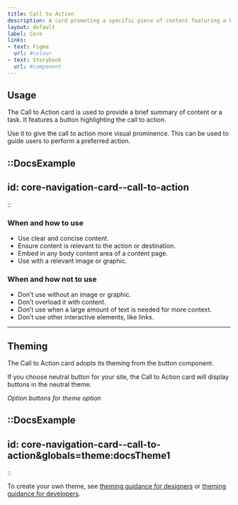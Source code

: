 ```yaml
---
title: Call to Action
description: A card promoting a specific piece of content featuring a button highlighting the call to action.
layout: default
label: Core
links:
- text: Figma
  url: #colour
- text: Storybook
  url: #component
---
```


## Usage
The Call to Action card is used to provide a brief summary of content or a task. It features a button highlighting the call to action.

Use it to give the call to action more visual prominence. This can be used to guide users to perform a preferred action.

::DocsExample
---
id: core-navigation-card--call-to-action
---
::

### When and how to use
- Use clear and concise content.
- Ensure content is relevant to the action or destination.
- Embed in any body content area of a content page.
- Use with a relevant image or graphic.

### When and how not to use
- Don’t use without an image or graphic.
- Don’t overload it with content.
- Don’t use when a large amount of text is needed for more context.
- Don’t use other interactive elements, like links.

---

## Theming
The Call to Action card adopts its theming from the button component.

If you choose neutral button for your site, the Call to Action card will display buttons in the neutral theme.  

*Option buttons for theme option*

::DocsExample
---
id: core-navigation-card--call-to-action&globals=theme:docsTheme1
---
::

To create your own theme, see [theming guidance for designers]() or [theming guidance for developers]().
